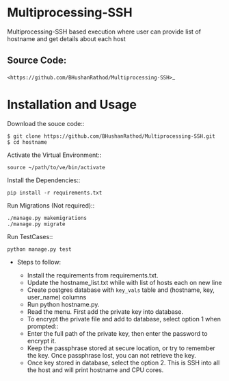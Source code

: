 # Multiprocessing-SSH

Multiprocessing-SSH based execution where user can provide list of hostname and get details about each host

Source Code:
------------

`<https://github.com/BHushanRathod/Multiprocessing-SSH>`_


Installation and Usage
======================

Download the souce code::
       
    $ git clone https://github.com/BHushanRathod/Multiprocessing-SSH.git
    $ cd hostname
   
Activate the Virtual Environment::

    source ~/path/to/ve/bin/activate

Install the Dependencies::

    pip install -r requirements.txt

Run Migrations (Not required)::
    
    ./manage.py makemigrations
    ./manage.py migrate
    
Run TestCases::

    python manage.py test
        
* Steps to follow:
    
    * Install the requirements from requirements.txt.
    * Update the hostname_list.txt while with list of hosts each on new line
    * Create postgres database with `key_vals` table and (hostname, key, user_name) columns
    * Run python hostname.py.
    * Read the menu. First add the private key into database. 
    * To encrypt the private file and add to database, select option 1 when prompted::
    * Enter the full path of the private key, then enter the password to encrypt it.
    * Keep the passphrase stored at secure location, or try to remember the key. Once passphrase lost, you can not retrieve the key.
    * Once key stored in database, select the option 2. This is SSH into all the host and will print hostname and CPU cores.
